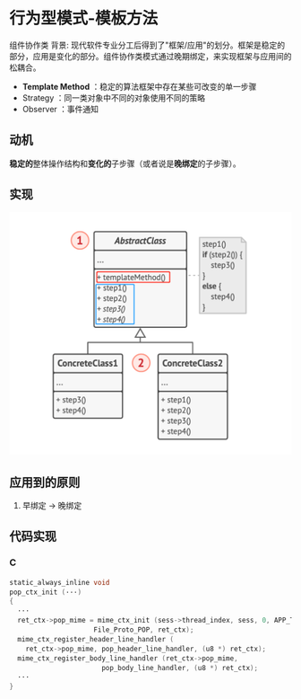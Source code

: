 # 行为型模式-模板方法
组件协作类
背景: 现代软件专业分工后得到了"框架/应用"的划分。框架是稳定的部分，应用是变化的部分。组件协作类模式通过晚期绑定，来实现框架与应用间的松耦合。
- **Template Method** ：稳定的算法框架中存在某些可改变的单一步骤
- Strategy ：同一类对象中不同的对象使用不同的策略
- Observer ：事件通知

## 动机
**稳定的**整体操作结构和**变化的**子步骤（或者说是**晚绑定**的子步骤）。

## 实现
![UML](pics/39_TemplateMethod_UML.png)

## 应用到的原则
1. 早绑定 -> 晚绑定

## 代码实现

### C
``` C
static_always_inline void
pop_ctx_init (···)
{
  ···
  ret_ctx->pop_mime = mime_ctx_init (sess->thread_index, sess, 0, APP_TYPE_POP,
				     File_Proto_POP, ret_ctx);
  mime_ctx_register_header_line_handler (
    ret_ctx->pop_mime, pop_header_line_handler, (u8 *) ret_ctx);
  mime_ctx_register_body_line_handler (ret_ctx->pop_mime,
				       pop_body_line_handler, (u8 *) ret_ctx);
  ···
}
```